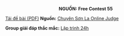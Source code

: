 **<center>NGUỒN: Free Contest 55</center>**

[Tải đề bài (PDF)](/statements/2297/MERSENNE.pdf)
**Nguồn:** [Chuyên Sơn La Online Judge](http://csloj.ddns.net/)

**Group giải đáp thắc mắc:** [Lập trình 24h](https://www.facebook.com/groups/1386904321519984)